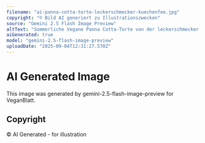 ```yaml
---
filename: "ai-panna-cotta-torte-leckerschmecker-kuechenfee.jpg"
copyright: "© Bild AI generiert zu Illustrationszwecken"
source: "Gemini 2.5 Flash Image Preview"
altText: "Sommerliche Vegane Panna Cotta-Torte von der leckerschmecker Küchenfee"
aiGenerated: true
model: "gemini-2.5-flash-image-preview"
uploadDate: "2025-09-04T12:31:27.570Z"
---
```


# AI Generated Image

This image was generated by gemini-2.5-flash-image-preview for VeganBlatt.

## Copyright
© AI Generated - for illustration
